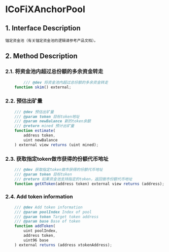 # ICoFiXAnchorPool

## 1. Interface Description
    锚定资金池（有关锚定资金池的逻辑请参考产品文档）。

## 2. Method Description

### 2.1. 将资金池内超过总份额的多余资金转走

```javascript
        /// @dev 将资金池内超过总份额的多余资金转走
    function skim() external;
```

### 2.2. 预估出矿量

```javascript
    /// @dev 预估出矿量
    /// @param token 目标token地址
    /// @param newBalance 新的token余额
    /// @return mined 预计出矿量
    function estimate(
        address token,
        uint newBalance
    ) external view returns (uint mined);
```

### 2.3. 获取指定token做市获得的份额代币地址

```javascript
    /// @dev 获取指定token做市获得的份额代币地址
    /// @param token 目标token
    /// @return 如果资金池支持指定的token，返回做市份额代币地址
    function getXToken(address token) external view returns (address);
```

### 2.4. Add token information

```javascript
    /// @dev Add token information
    /// @param poolIndex Index of pool
    /// @param token Target token address
    /// @param base Base of token
    function addToken(
        uint poolIndex, 
        address token, 
        uint96 base
    ) external returns (address xtokenAddress);
```